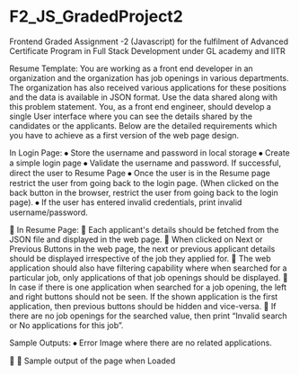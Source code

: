 # F2_JS_GradedProject2
Frontend Graded Assignment -2 (Javascript) for the fulfilment of Advanced Certificate Program in Full Stack Development under GL academy and IITR

Resume Template:
You are working as a front end developer in an organization and the organization has job openings in various departments. The organization has also received various applications for these positions and the data is available in JSON format. Use the data shared along with this problem statement. You, as a front end engineer, should develop a single User interface where you can see the details shared by the candidates or the applicants. Below are the detailed requirements which you have to achieve as a first version of the web page design.

In Login Page: 
⦁	Store the username and password in local storage
⦁	Create a simple login page
⦁	Validate the username and password. If successful, direct the user to Resume Page
⦁	Once the user is in the Resume page restrict the user from going back to the login page. (When clicked on the back button in the browser, restrict the user from going back to the login page).
⦁	If the user has entered invalid credentials, print invalid username/password.

 


In Resume Page:
⦁	Each applicant's details should be fetched from the JSON file and displayed in the web page.
⦁	When clicked on Next or Previous Buttons in the web page, the next or previous applicant details should be displayed irrespective of the job they applied for.
⦁	The web application should also have filtering capability where when searched for a particular job, only applications of that job openings should be displayed.
⦁	In case if there is one application when searched for a job opening, the left and right buttons should not be seen. If the shown application is the first application, then previous buttons should be hidden and vice-versa.
⦁	If there are no job openings for the searched value, then print “Invalid search or No applications for this job”.

Sample Outputs:
⦁	Error Image where there are no related applications.
 

⦁	Sample output of the page when Loaded
